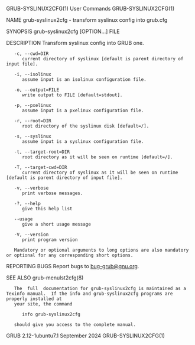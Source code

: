 GRUB-SYSLINUX2CFG(1)							 User Commands							  GRUB-SYSLINUX2CFG(1)

NAME
       grub-syslinux2cfg - transform syslinux config into grub.cfg

SYNOPSIS
       grub-syslinux2cfg [OPTION...] FILE

DESCRIPTION
       Transform syslinux config into GRUB one.

       -c, --cwd=DIR
	      current directory of syslinux [default is parent directory of input file].

       -i, --isolinux
	      assume input is an isolinux configuration file.

       -o, --output=FILE
	      write output to FILE [default=stdout].

       -p, --pxelinux
	      assume input is a pxelinux configuration file.

       -r, --root=DIR
	      root directory of the syslinux disk [default=/].

       -s, --syslinux
	      assume input is a syslinux configuration file.

       -t, --target-root=DIR
	      root directory as it will be seen on runtime [default=/].

       -T, --target-cwd=DIR
	      current directory of syslinux as it will be seen on runtime  [default is parent directory of input file].

       -v, --verbose
	      print verbose messages.

       -?, --help
	      give this help list

       --usage
	      give a short usage message

       -V, --version
	      print program version

       Mandatory or optional arguments to long options are also mandatory or optional for any corresponding short options.

REPORTING BUGS
       Report bugs to <bug-grub@gnu.org>.

SEE ALSO
       grub-menulst2cfg(8)

       The  full  documentation for grub-syslinux2cfg is maintained as a Texinfo manual.  If the info and grub-syslinux2cfg programs are properly installed at
       your site, the command

	      info grub-syslinux2cfg

       should give you access to the complete manual.

GRUB 2.12-1ubuntu7.1							September 2024							  GRUB-SYSLINUX2CFG(1)
